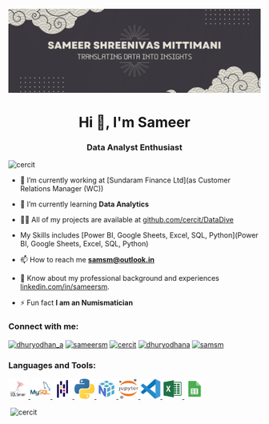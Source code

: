 ![logo](https://github.com/cercit/cercit/blob/main/gitbanner.png)
<h1 align="center">Hi 👋, I'm Sameer</h1>
<h3 align="center">Data Analyst Enthusiast</h3>

<p align="left"> <img src="https://komarev.com/ghpvc/?username=cercit&label=Profile%20views&color=0e75b6&style=flat" alt="cercit" /> </p>

- 🔭 I’m currently working at [Sundaram Finance Ltd](as Customer Relations Manager (WC))

- 🌱 I’m currently learning **Data Analytics**

- 👨‍💻 All of my projects are available at <a href="https://github.com/cercit/DataDive" target="_blank">github.com/cercit/DataDive</a>

- My Skills includes [Power BI, Google Sheets, Excel, SQL, Python](Power BI, Google Sheets, Excel, SQL, Python)

- 📫 How to reach me **samsm@outlook.in**

- 📄 Know about my professional background and experiences <a href="https://www.linkedin.com/in/sameersm" target="_blank">linkedin.com/in/sameersm</a>.


- ⚡ Fun fact **I am an Numismatician**

<h3 align="left">Connect with me:</h3>
<p align="left">
<a href="https://twitter.com/dhuryodhan_a" target="blank"><img align="center" src="https://raw.githubusercontent.com/rahuldkjain/github-profile-readme-generator/master/src/images/icons/Social/twitter.svg" alt="dhuryodhan_a" height="30" width="40" /></a>
<a href="https://linkedin.com/in/sameersm" target="blank"><img align="center" src="https://raw.githubusercontent.com/rahuldkjain/github-profile-readme-generator/master/src/images/icons/Social/linked-in-alt.svg" alt="sameersm" height="30" width="40" /></a>
<a href="https://kaggle.com/cercit" target="blank"><img align="center" src="https://raw.githubusercontent.com/rahuldkjain/github-profile-readme-generator/master/src/images/icons/Social/kaggle.svg" alt="cercit" height="30" width="40" /></a>
<a href="https://instagram.com/dhuryodhana" target="blank"><img align="center" src="https://raw.githubusercontent.com/rahuldkjain/github-profile-readme-generator/master/src/images/icons/Social/instagram.svg" alt="dhuryodhana" height="30" width="40" /></a>
<a href="https://www.hackerrank.com/samsm" target="blank"><img align="center" src="https://raw.githubusercontent.com/rahuldkjain/github-profile-readme-generator/master/src/images/icons/Social/hackerrank.svg" alt="samsm" height="30" width="40" /></a>
</p>

<h3 align="left">Languages and Tools:</h3>
<p align="left">
  <a href="https://www.microsoft.com/en-us/sql-server" target="_blank" rel="noreferrer">
    <img src="https://github.com/cercit/cercit/blob/main/ssms.png" alt="SQL Server Management Studio" width="40" height="40"/>
  </a>
  <a href="https://www.mysql.com/" target="_blank" rel="noreferrer">
    <img src="https://github.com/cercit/cercit/blob/main/mysql.png" alt="MySQL" width="40" height="40"/>
  </a>
  <a href="https://pandas.pydata.org/" target="_blank" rel="noreferrer">
    <img src="https://github.com/cercit/cercit/blob/main/pandas.svg" alt="pandas" width="40" height="40"/>
  </a>
  <a href="https://www.python.org" target="_blank" rel="noreferrer">
    <img src="https://github.com/cercit/cercit/blob/main/python.png" alt="python" width="40" height="40"/>
  </a>
  <a href="https://numpy.org/" target="_blank" rel="noreferrer">
    <img src="https://github.com/cercit/cercit/blob/main/numpy.svg" alt="NumPy" width="40" height="40"/>
  </a>
  <a href="https://jupyter.org/" target="_blank" rel="noreferrer">
    <img src="https://github.com/cercit/cercit/blob/main/jupyter.png" alt="Jupyter" width="40" height="40"/>
  </a>
  <a href="https://code.visualstudio.com/" target="_blank" rel="noreferrer">
    <img src="https://github.com/cercit/cercit/blob/main/vs.png" alt="Visual Studio Code" width="40" height="40"/>
  </a>
  <a href="https://www.microsoft.com/en-us/microsoft-365/excel" target="_blank" rel="noreferrer">
    <img src="https://github.com/cercit/cercit/blob/main/excel.png" alt="Microsoft Excel" width="40" height="40"/>
  </a>
  <a href="https://www.google.com/docs/about/" target="_blank" rel="noreferrer">
    <img src="https://github.com/cercit/cercit/blob/main/sheets.png" alt="Google Sheets" width="40" height="40"/>
  </a>
</p>


<p>&nbsp;<img align="center" src="https://github-readme-stats.vercel.app/api?username=cercit&show_icons=true&locale=en" alt="cercit" /></p>
